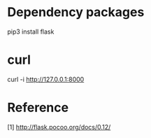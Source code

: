 # Dependency packages

pip3 install flask

# curl

curl -i http://127.0.0.1:8000

# Reference

[1] http://flask.pocoo.org/docs/0.12/
